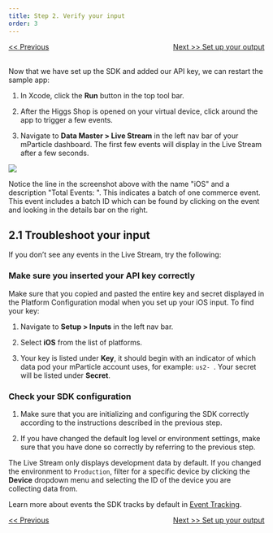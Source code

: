 ```yaml
---
title: Step 2. Verify your input
order: 3
---
```

<a href="/developers/quickstart/ios/create-input/" style="position:relative; float:left"><< Previous</a>
<a href="/developers/quickstart/ios/create-output/" style="position:relative; float:right">Next >> Set up your output</a>
<br/>
<br/>

Now that we have set up the SDK and added our API key, we can restart the sample app:

1. In Xcode, click the **Run** button in the top tool bar.

2. After the Higgs Shop is opened on your virtual device, click around the app to trigger a few events.

2. Navigate to **Data Master > Live Stream** in the left nav bar of your mParticle dashboard. The first few events will display in the Live Stream after a few seconds.

![](/images/ios-e2e-screenshots/2-verify-your-input/verify-your-input-1.png)

<aside>
    Notice the line in the screenshot above with the name "iOS" and a description "Total Events: ". This indicates a batch of one commerce event. This event includes a batch ID which can be found by clicking on the event and looking in the details bar on the right.
</aside>

## 2.1 Troubleshoot your input

If you don’t see any events in the Live Stream, try the following:

### Make sure you inserted your API key correctly

Make sure that you copied and pasted the entire key and secret displayed in the Platform Configuration modal when you set up your iOS input. To find your key:

1. Navigate to **Setup > Inputs** in the left nav bar.

2. Select **iOS** from the list of platforms.

3. Your key is listed under **Key**, it should begin with an indicator of which data pod your mParticle account uses, for example: `us2- `. Your secret will be listed under **Secret**.

### Check your SDK configuration

1. Make sure that you are initializing and configuring the SDK correctly according to the instructions described in the previous step.

2. If you have changed the default log level or environment settings, make sure that you have done so correctly by referring to the previous step.

<aside>
    The Live Stream only displays development data by default. If you changed the environment to <code>Production</code>, filter for a specific device by clicking the <strong>Device</strong> dropdown menu and selecting the ID of the device you are collecting data from.
</aside>

Learn more about events the SDK tracks by default in <a href="/developers/sdk/ios/event-tracking/">Event Tracking</a>.

<a href="/developers/quickstart/ios/create-input/" style="position:relative; float:left"><< Previous</a>
<a href="/developers/quickstart/ios/create-output/" style="position:relative; float:right">Next >> Set up your output</a>